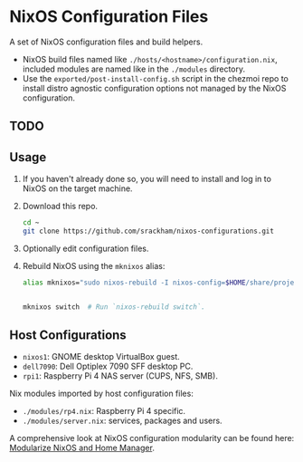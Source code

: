 # NixOS Configuration Files

A set of NixOS configuration files and build helpers.

- NixOS build files named like `./hosts/<hostname>/configuration.nix`, included modules are named like in the `./modules` directory.
- Use the `exported/post-install-config.sh` script in the chezmoi repo to install distro agnostic configuration options not managed by the NixOS configuration.

## TODO

## Usage

1. If you haven't already done so, you will need to install and log in to NixOS on the target machine.
2. Download this repo.
   ```sh
   cd ~
   git clone https://github.com/srackham/nixos-configurations.git
   ```
3. Optionally edit configuration files.
4. Rebuild NixOS using the `mknixos` alias:

   ```sh
   alias mknixos="sudo nixos-rebuild -I nixos-config=$HOME/share/projects/nixos-configurations/hosts/$HOST/configuration.nix"


   mknixos switch  # Run `nixos-rebuild switch`.
   ```

## Host Configurations

- `nixos1`: GNOME desktop VirtualBox guest.
- `dell7090`: Dell Optiplex 7090 SFF desktop PC.
- `rpi1`: Raspberry Pi 4 NAS server (CUPS, NFS, SMB).

Nix modules imported by host configuration files:

- `./modules/rp4.nix`: Raspberry Pi 4 specific.
- `./modules/server.nix`: services, packages and users.

A comprehensive look at NixOS configuration modularity can be found here:
[Modularize NixOS and Home Manager](https://www.youtube.com/watch?v=vYc6IzKvAJQ).
